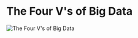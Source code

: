 # The Four V's of Big Data
![The Four V's of Big Data](https://www.ibmbigdatahub.com/sites/default/files/infographic_file/4-Vs-of-big-data.jpg)
